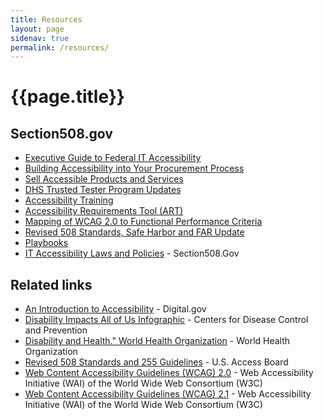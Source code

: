 ```yaml
---
title: Resources
layout: page
sidenav: true
permalink: /resources/
---
```


# **{{page.title}}**

## Section508.gov

- [Executive Guide to Federal IT Accessibility](https://www.section508.gov/tools/playbooks/exec-guide-accessibility)
- [Building Accessibility into Your Procurement Process](https://www.section508.gov/blog/Building-Accessibility-into-your-Procurement-Process)
- [Sell Accessible Products and Services](https://www.section508.gov/sell)
- [DHS Trusted Tester Program Updates](https://www.section508.gov/blog/DHS-Trusted-Tester-Program-Updates/)
- [Accessibility Training](https://www.section508.gov/training-home/)
- [Accessibility Requirements Tool (ART)](https://www.section508.gov/buy/accessibility-requirements-tool)
- [Mapping of WCAG 2.0 to Functional Performance Criteria](https://www.section508.gov/content/mapping-wcag-to-fpc)
- [Revised 508 Standards, Safe Harbor and FAR Update](https://www.section508.gov/blog/Revised-508-Standards-Safe-Harbor-and-FAR-Update)
- [Playbooks](https://www.section508.gov/tools/playbooks/)
- [IT Accessibility Laws and Policies](https://www.section508.gov/manage/laws-and-policies) - Section508.Gov

## Related links

- [An Introduction to Accessibility](https://digital.gov/resources/introduction-accessibility/) - Digital.gov
- [Disability Impacts All of Us Infographic](https://www.cdc.gov/ncbddd/disabilityandhealth/infographic-disability-impacts-all.html) - Centers for Disease Control and Prevention
- [Disability and Health." World Health Organization](https://www.who.int/news-room/fact-sheets/detail/disability-and-health) - World Health Organization
- [Revised 508 Standards and 255 Guidelines](https://www.access-board.gov/ict/) - U.S. Access Board
- [Web Content Accessibility Guidelines (WCAG) 2.0](https://www.w3.org/TR/WCAG20/) - Web Accessibility Initiative (WAI) of the World Wide Web Consortium (W3C)
- [Web Content Accessibility Guidelines (WCAG) 2.1](https://www.w3.org/TR/WCAG21/) - Web Accessibility Initiative (WAI) of the World Wide Web Consortium (W3C)
